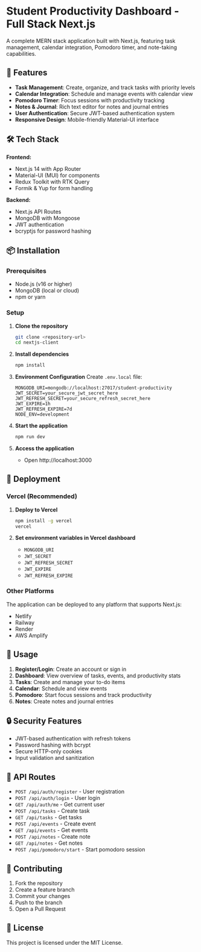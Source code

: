 # Student Productivity Dashboard - Full Stack Next.js

A complete MERN stack application built with Next.js, featuring task management, calendar integration, Pomodoro timer, and note-taking capabilities.

## 🚀 Features

- **Task Management**: Create, organize, and track tasks with priority levels
- **Calendar Integration**: Schedule and manage events with calendar view
- **Pomodoro Timer**: Focus sessions with productivity tracking
- **Notes & Journal**: Rich text editor for notes and journal entries
- **User Authentication**: Secure JWT-based authentication system
- **Responsive Design**: Mobile-friendly Material-UI interface

## 🛠️ Tech Stack

**Frontend:**
- Next.js 14 with App Router
- Material-UI (MUI) for components
- Redux Toolkit with RTK Query
- Formik & Yup for form handling

**Backend:**
- Next.js API Routes
- MongoDB with Mongoose
- JWT authentication
- bcryptjs for password hashing

## 📦 Installation

### Prerequisites
- Node.js (v16 or higher)
- MongoDB (local or cloud)
- npm or yarn

### Setup

1. **Clone the repository**
   ```bash
   git clone <repository-url>
   cd nextjs-client
   ```

2. **Install dependencies**
   ```bash
   npm install
   ```

3. **Environment Configuration**
   Create `.env.local` file:
   ```env
   MONGODB_URI=mongodb://localhost:27017/student-productivity
   JWT_SECRET=your_secure_jwt_secret_here
   JWT_REFRESH_SECRET=your_secure_refresh_secret_here
   JWT_EXPIRE=1h
   JWT_REFRESH_EXPIRE=7d
   NODE_ENV=development
   ```

4. **Start the application**
   ```bash
   npm run dev
   ```

5. **Access the application**
   - Open http://localhost:3000

## 🚀 Deployment

### Vercel (Recommended)

1. **Deploy to Vercel**
   ```bash
   npm install -g vercel
   vercel
   ```

2. **Set environment variables in Vercel dashboard**
   - `MONGODB_URI`
   - `JWT_SECRET`
   - `JWT_REFRESH_SECRET`
   - `JWT_EXPIRE`
   - `JWT_REFRESH_EXPIRE`

### Other Platforms

The application can be deployed to any platform that supports Next.js:
- Netlify
- Railway
- Render
- AWS Amplify

## 📱 Usage

1. **Register/Login**: Create an account or sign in
2. **Dashboard**: View overview of tasks, events, and productivity stats
3. **Tasks**: Create and manage your to-do items
4. **Calendar**: Schedule and view events
5. **Pomodoro**: Start focus sessions and track productivity
6. **Notes**: Create notes and journal entries

## 🔒 Security Features

- JWT-based authentication with refresh tokens
- Password hashing with bcrypt
- Secure HTTP-only cookies
- Input validation and sanitization

## 📄 API Routes

- `POST /api/auth/register` - User registration
- `POST /api/auth/login` - User login
- `GET /api/auth/me` - Get current user
- `POST /api/tasks` - Create task
- `GET /api/tasks` - Get tasks
- `POST /api/events` - Create event
- `GET /api/events` - Get events
- `POST /api/notes` - Create note
- `GET /api/notes` - Get notes
- `POST /api/pomodoro/start` - Start pomodoro session

## 🤝 Contributing

1. Fork the repository
2. Create a feature branch
3. Commit your changes
4. Push to the branch
5. Open a Pull Request

## 📄 License

This project is licensed under the MIT License.